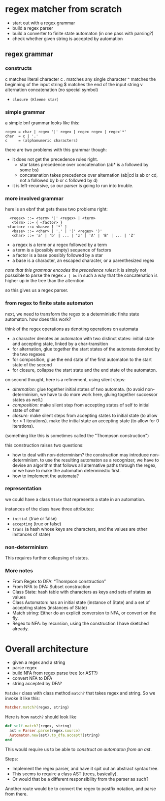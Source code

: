 # regex matcher from scratch

- start out with a regex grammar
- build a regex parser
- build a converter to finite state automaton (in one pass with parsing?)
- check whether given string is accepted by automation

## regex grammar

### constructs

c     matches literal character c
.     matches any single character
^     matches the beginning of the input string
$     matches the end of the input string
v     alternation
      concatenation (no special symbol)
*     closure (Kleene star)

### simple grammar

a simple bnf grammar looks like this:

```
regex = char | regex '|' regex | regex regex | regex'*'
char  = c | '.'
c     = (alphanumeric characters)
```

there are two problems with this grammar though:

- it does not get the precedence rules right.
  - star takes precedence over concatenation (ab* is a followed by some bs)
  - concatenation takes precedence over alternation (ab|cd is ab or cd, not a followed by b or c followed by d)
- it is left-recursive, so our parser is going to run into trouble.

### more involved grammar

here is an ebnf that gets these two problems right:

```
  <regex> ::= <term> '|' <regex> | <term>
   <term> ::= { <factor> }
 <factor> ::= <base> [ '*' ]
   <base> ::= <char> | '.' | '(' <regex> ')'
   <char> ::= 'a' | 'b' | ... | 'z' | 'A' | 'B' | ... | 'Z'
```

- a regex is a term or a regex followed by a term
- a term is a (possibly empty) sequence of factors
- a factor is a base possibly followed by a star
- a base is a character, an escaped character, or a parenthesized regex

*note that this grammar encodes the precedence rules:*
it is simply not posssible to parse the regex `a | bc` in such a way that the concatenation is higher up in the tree than the alterntion

so this gives us a regex parser.

### from regex to finite state automaton

next, we need to transform the regex to a deterministic finite state automaton. how does this work?

think of the regex operations as denoting operations on automata

- a character denotes an automaton with two distinct states: initial state and accepting state, linked by a char-transition
- for alternation, glue together the start states of the automata denoted by the two regexes
- for composition, glue the end state of the first automaton to the start state of the second
- for closure, collapse the start state and the end state of the automaton.

on second thought, here is a refinement, using silent steps:

- *alternation:* glue together initial states of two automata. (to avoid non-determinism, we have to do more work here, gluing together successor states as well.)
- *composition:* make silent step from accepting states of self to initial state of other
- *closure:* make silent steps from accepting states to initial state (to allow for > 1 iterations). make the initial state an accepting state (to allow for 0 iterations).

(something like this is sometimes called the "Thompson construction")

this construction raises two questions:

- how to deal with non-determinism? the construction may introduce non-determinism. to use the resulting automaton as a recognizer, we have to devise an algorithm that follows all alternative paths through the regex, or we have to make the automaton deterministic first.
- how to implement the automata?

### representation

we could have a class `State` that represents a state in an automation.

instances of the class have three attributes:
- `initial` (true or false)
- `accepting` (true or false)
- `trans` (a hash whose keys are characters, and the values are other instances of state)

### non-determinism

This requires further collapsing of states.


### More notes


- From Regex to DFA: “Thompson construction”
- From NFA to DFA: Subset construction
- Class State: hash table with characters as keys and sets of states as values
- Class Automaton: has an initial state (instance of State) and a set of accepting states (instances of State)
- Match string: Either do an explicit conversion to NFA, or convert on the fly.
- Regex to NFA: by recursion, using the construction I have sketched already.



# Overall architecture

- given a regex and a string
- parse regex
- build NFA from regex parse tree (or AST?)
- convert NFA to DFA
- string accepted by DFA?

`Matcher` class with class method `match?` that takes regex and string. So we invoke it like this:

```ruby
Matcher.match?(regex, string)
```

Here is how `match?` should look like

```ruby
def self.match?(regex, string)
  ast = Parser.parse(regex.source)
  Automaton.new(ast).to_dfa.accept?(string)
end
```

This would require us to be able to *construct an automaton from an ast*.


Steps:

- Implement the regex parser, and have it spit out an abstract syntax tree.
- This seems to require a class AST (trees, basically).
- Or would that be a different responsibility from the parser as such?

Another route would be to convert the regex to postfix notation, and parse from there.

